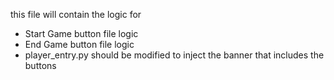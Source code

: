this file will contain the logic for 
- Start Game button file logic
- End Game button file logic
- player_entry.py should be modified to inject the banner that includes the buttons
